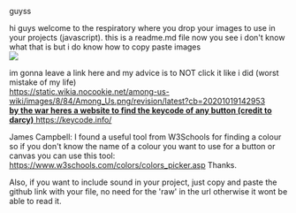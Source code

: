 guyss

hi guys welcome to the respiratory where you drop your images to use in your projects (javascript). this is a readme.md file now you see i don't know what that is but i do know how to copy paste images
<br>
<img src="https://upload.wikimedia.org/wikipedia/en/9/9a/Trollface_non-free.png">

im gonna leave a link here and my advice is to NOT click it like i did (worst mistake of my life)
<br>
https://static.wikia.nocookie.net/among-us-wiki/images/8/84/Among_Us.png/revision/latest?cb=20201019142953
<br>
<b> <u> by the war heres a website to find the keycode of any button (credit to darcy)</b> </u>
https://keycode.info/


James Campbell:
I found a useful tool from W3Schools for finding a colour so if you don't know the name of a colour you want to use for a button or canvas you can use this tool:
https://www.w3schools.com/colors/colors_picker.asp
Thanks.

Also, if you want to include sound in your project, just copy and paste the github link with your file, no need for the 'raw' in the url otherwise it wont be able to read it.
